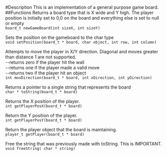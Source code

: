 #Description
This is an implementation of a general purpose game board.
##Functions
Returns a board type that is X wide and Y high.  The player position is initially set to 0,0 on the board and everything else is set to null or empty<br>
`board_t newGameBoard(int sizeX, int sizeY)`

Sets the position on the gameboard to the char type<br>
`void setPosition(board_t * board, char object, int row, int column)`

Attempts to move the player in X/Y direction. Diagonal and moves greater than distance 1 are not supported.<br>
--returns zero if the player hit the wall<br>
--returns one if the player made a valid move<br>
--returns two if the player hit an object<br>
`int movDirection(board_t * board, int xDirection, int yDirection)`

Returns a pointer to a single string that represents the board <br>
`char * toString(board_t * board)`

Returns the X position of the player.<br>
`int getPlayerPosX(board_t * board)`

Return the Y position of the player.<br>
`int getPlayerPosY(board_t * board)`

Return the player object that the board is maintaining.<br>
`player_t getPlayer(board_t * board)`

Free the string that was previously made with toString. This is IMPORTANT.<br>
`void freeString( char * string)`
